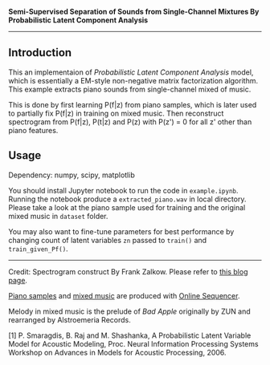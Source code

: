 **Semi-Supervised Separation of Sounds from Single-Channel Mixtures By Probabilistic Latent Component Analysis**

-----

## Introduction

This an implementaion of *Probabilistic Latent Component Analysis* model, which is essentially a EM-style non-negative matrix factorization algorithm. This example extracts piano sounds from single-channel mixed of music.

This is done by first learning P(f|z) from piano samples,
which is later used to partially fix P(f|z) in training on mixed music. 
Then reconstruct spectrogram from P(f|z), P(t|z) and P(z) with P(z') = 0 for all z' other than piano features.

## Usage
Dependency: numpy, scipy, matplotlib

You should install Jupyter notebook to run the code in `example.ipynb`. Running the notebook produce a `extracted_piano.wav` in local directory. Please take a look at the piano sample used for training and the original mixed music in `dataset` folder.

You may also want to fine-tune parameters for best performance by changing count of latent variables `zn` passed to `train()` and `train_given_Pf()`.

---------

Credit: Spectrogram construct By Frank Zalkow. Please refer to [this blog page](http://www.frank-zalkow.de/en/code-snippets/create-audio-spectrograms-with-python.html?i=1).

[Piano samples](https://onlinesequencer.net/594041) and [mixed music](https://onlinesequencer.net/593311) are produced with [Online Sequencer](https://onlinesequencer.net). 

Melody in mixed music is the prelude of *Bad Apple* originally by ZUN and rearranged by Alstroemeria Records.

[1] P. Smaragdis, B. Raj and M. Shashanka, A Probabilistic Latent Variable Model for Acoustic Modeling, Proc. Neural Information Processing Systems Workshop on Advances in Models for Acoustic Processing, 2006.
